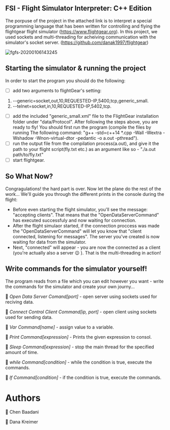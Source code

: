 FSI - Flight Simulator Interpreter: C++ Edition
---
The porpuse of the project in the attached link is to interpret a special programming language that has been written for controlling and flying the flightgear flight simulator (https://www.flightgear.org). In this project, we used sockets and multi-threading for acheiving communication with the simulator's socket server. (https://github.com/danak1997/flightgear)

![fgfs-20200106143245](https://user-images.githubusercontent.com/58976159/71831002-a5aa4c00-30b0-11ea-9289-5654b80db5b3.png)

Starting the simulator & running the project
---
In order to start the program you should do the following:

- [ ] add two arguments to flightGear's setting:
1. --generic=socket,out,10,REQUESTED-IP,5400,tcp,generic_small.
2. --telnet=socket,in,10,REQUESTED-IP,5402,tcp.
- [ ] add the included "generic_small.xml" file to the FlightGear installation folder under "data/Protocol".
After following the steps above, you are ready to fly!
You should first run the program (compile the files by running The following command: "g++ -std=c++14 *.cpp -Wall -Wextra -Wshadow -Wnon-virtual-dtor -pedantic -o a.out -pthread").
- [ ] run the output file from the compilation process(a.out), and give it the path to your flight script(fly.txt etc.) as an argument like so - "./a.out path/to/fly.txt"
- [ ] start flightgear.

So What Now?
---
Congragulations! the hard part is over. Now let the plane do the rest of the work...
We'll guide you through the different prints in the console during the flight:
* Before even starting the flight simulator, you'll see the message: "accepting clients". That means that the "OpenDataServerCommand" has executed successfuly and now waiting for connection.
* After the flight simulaor started, if the connection proccess was made the "OpenDataServerCommand" will let you know that "client connected, listening for messages". The server you've created is now waiting for data from the simulator.
* Next, "connected" will appear - you are now the connected as a client (you're actually also a server :wink: ). That is the multi-threading in action! 

Write commands for the simulator yourself!
---
The program reads from a file which you can edit however you want - write the commands for the simulator and create your own journy...


:small_blue_diamond: *Open Data Server Comand[port]* -  open server using sockets used for reciving data.


:small_blue_diamond: *Connect Control Client Command[ip, port]* - open client using sockets used for sending data.


:small_blue_diamond: *Var Command[name]* - assign value to a variable.


:small_blue_diamond: *Print Command[expression]* - Prints the given expression to consol.


:small_blue_diamond: *Sleep Command[expression]* - stop the main thread for the specified amount of time.


:small_blue_diamond: *while Command[condition]* - while the condition is true, execute the commands.


:small_blue_diamond: *If Command[condition]* - if the condition is true, execute the commands.

# Authors
:star2: Chen Baadani


:star2: Dana Kreimer
